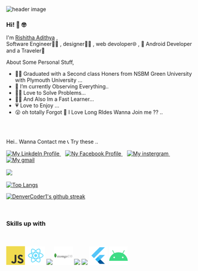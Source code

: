 ![header image](https://github.com/Rishithagunawardana/RIshitha-Gunawardana/blob/main/assets/as1.png)

### Hi! 👋 🤓

 I'm [Rishitha Adithya](https://rishitha-gunawardana.web.app) , 
 <br> Software Engineer🧑‍💻  ,  designer👨‍💻 ,  web devoloper🌐 ,  :iphone: Android Developer   and a   Traveler🚶‍ 

About Some Personal Stuff,

- 👨‍🎓 Graduated with a Second class Honers from NSBM Green University with Plymouth University ...
- 🌱 I’m currently Observing Everything..
- 👨‍💻 Love to Solve Problems...
- 👨‍🎨 And Also Im a Fast Learner...
- 💗 Love to Enjoy ...  
- :open_mouth: oh totally Forgot :red_car: I Love Long RIdes Wanna Join me ?? ..
<br>

<br/>

Hei.. Wanna Contact me :telephone_receiver:  Try these .. 
 


<div align="left">
    <a href="https://www.linkedin.com/in/rishitha-gunawardana-32aba9185/">
        <img alt="My LinkdeIn Profile" width="80px" src="https://img.shields.io/badge/LinkedIn-0077B5?style=for-the-badge&logo=linkedin&logoColor=white" /> 
    </a>
    &nbsp;&nbsp;
    <a href="https://www.facebook.com/rishithagunawardana/">
        <img alt=" Ny Facebook Profile " width="80px" src="https://img.shields.io/badge/Facebook-1877F2?style=for-the-badge&logo=facebook&logoColor=white" />
    </a>
    &nbsp;&nbsp;
    <a href="https://www.instagram.com/rishitha_98_gunawardana_/">
        <img alt="My instergram " width="80px" src="https://img.shields.io/badge/Instagram-E4405F?style=for-the-badge&logo=instagram&logoColor=white" />
    </a>
    &nbsp;&nbsp;
    <a href="rishithagunawardana@gmail.com">
        <img alt="My gmail " width="60px" src="https://img.shields.io/badge/Gmail-D14836?style=for-the-badge&logo=gmail&logoColor=white" />
    
   
</div>
<br>
<img src="https://github-readme-stats.vercel.app/api?username=Rishithagunawardana&theme=tokyonight&show_icons=true">

[![Top Langs](https://github-readme-stats.vercel.app/api/top-langs/?username=Rishithagunawardana&layout=compact&theme=tokyonight)](https://github.com/anuraghazra/github-readme-stats)

[![DenverCoder1's github streak](https://github-readme-streak-stats.herokuapp.com/?user=Rishithagunawardana&theme=tokyonight)](https://github.com/DenverCoder1/github-readme-streak-stats)
<br>

<br/>

### Skills up with
<br>
<br/>
<code><img height="50" src="https://raw.githubusercontent.com/github/explore/80688e429a7d4ef2fca1e82350fe8e3517d3494d/topics/javascript/javascript.png"></code>
<code><img height="50" src="https://raw.githubusercontent.com/github/explore/80688e429a7d4ef2fca1e82350fe8e3517d3494d/topics/react/react.png"></code>
<code><img height="50" src="https://raw.githubusercontent.com/dereknguyen269/dereknguyen269/master/images/nodejs.png"></code>
<code><img height="50" src="https://raw.githubusercontent.com/github/explore/80688e429a7d4ef2fca1e82350fe8e3517d3494d/topics/mongodb/mongodb.png"></code>
 <code><img height="50" src="https://raw.githubusercontent.com/github/explore/80688e429a7d4ef2fca1e82350fe8e3517d3494d/topics/reactnative/reactnative.png"></code>
  <code><img height="50" src="https://raw.githubusercontent.com/github/explore/80688e429a7d4ef2fca1e82350fe8e3517d3494d/topics/laraval/laraval.png"></code>
 <code><img height="50" src="https://raw.githubusercontent.com/github/explore/78df643247d429f6cc873026c0622819ad797942/topics/flutter/flutter.png"></code>
<code><img height="50" src="https://raw.githubusercontent.com/github/explore/78df643247d429f6cc873026c0622819ad797942/topics/android/android.png"></code>


